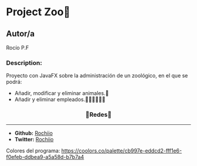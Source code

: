 # Project Zoo🐼
## Autor/a
Rocío P.F


### Description:
Proyecto con JavaFX sobre la administración de un zoológico, en el que se podrá:
- Añadir, modificar y eliminar animales.🐒
- Añadir y eliminar empleados.🙍🏻‍♀️🙍🏻‍♂️


<h3 align="center">🌸Redes🌸</h3>
<hr>

- **Github:** [Rochiio](https://github.com/Rochiio) 
- **Twitter:** [Rochiio](https://twitter.com/SrtaRocii_)


Colores del programa: https://coolors.co/palette/cb997e-eddcd2-fff1e6-f0efeb-ddbea9-a5a58d-b7b7a4

